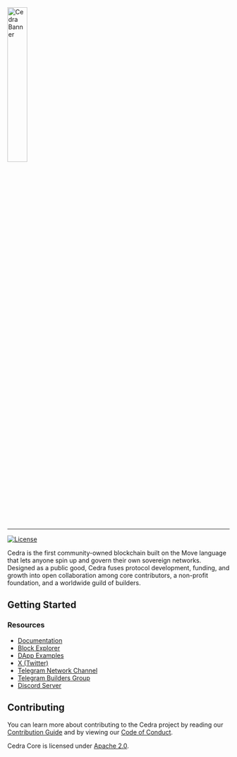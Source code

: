 <a href="https://cedra.dev">
	<img width="30%" src="https://cedra.network/images/logo.svg" alt="Cedra Banner" />
</a>

---

[![License](https://img.shields.io/badge/license-Apache-green.svg)](LICENSE)
<!-- [![Lint+Test](https://github.com/cedra-labs/cedra-network/actions/workflows/lint-test.yaml/badge.svg)](https://github.com/cedra-labs/cedra-network/actions/workflows/lint-test.yaml) -->

Cedra is the first community-owned blockchain built on the Move language that lets anyone spin up and govern their own sovereign networks. Designed as a public good, Cedra fuses protocol development, funding, and growth into open collaboration among core contributors, a non-profit foundation, and a worldwide guild of builders.

## Getting Started

### Resources

- [Documentation](https://docs.cedra.network/)
- [Block Explorer](https://cedrascan.com)
- [DApp Examples](https://docs.cedra.network/real-world-guides)
- [X (Twitter)](https://x.com/cedranetwork)
- [Telegram Network Channel](https://t.me/cedranetwork)
- [Telegram Builders Group](https://t.me/+Ba3QXd0VG9U0Mzky)
- [Discord Server](https://discord.com/invite/cedranetwork)


## Contributing

You can learn more about contributing to the Cedra project by reading our [Contribution Guide](https://github.com/cedra-labs/cedra-network/blob/main/CONTRIBUTING.md) and by viewing our [Code of Conduct](https://github.com/cedra-labs/cedra-network/blob/main/CODE_OF_CONDUCT.md).

Cedra Core is licensed under [Apache 2.0](https://github.com/cedra-labs/cedra-network/blob/main/LICENSE).
